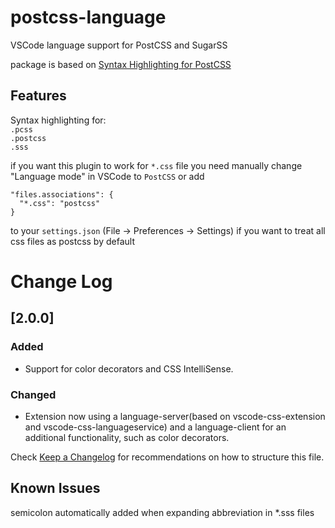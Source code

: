 # postcss-language

VSCode language support for PostCSS and SugarSS

package is based on [Syntax Highlighting for PostCSS](https://github.com/hudochenkov/Syntax-highlighting-for-PostCSS)

## Features

Syntax highlighting for:  
``.pcss``  
``.postcss``  
``.sss``

if you want this plugin to work for ``*.css`` file you need manually change "Language mode" in VSCode to ``PostCSS`` or add  
```
"files.associations": {
  "*.css": "postcss"
}
```  
to your ``settings.json`` (File -> Preferences -> Settings) if you want to treat all css files as postcss by default

# Change Log
## [2.0.0]
### Added
- Support for color decorators and CSS IntelliSense.

### Changed
- Extension now using a language-server(based on vscode-css-extension and vscode-css-languageservice) and a language-client for an additional functionality, such as color decorators.

Check [Keep a Changelog](http://keepachangelog.com/) for recommendations on how to structure this file.

## Known Issues

semicolon automatically added when expanding abbreviation in *.sss files